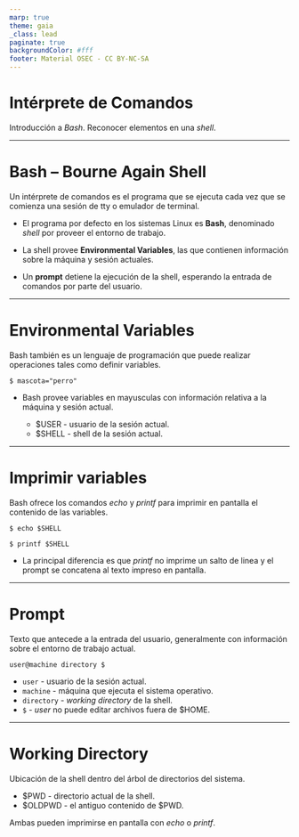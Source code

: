 ```yaml
---
marp: true
theme: gaia
_class: lead
paginate: true
backgroundColor: #fff
footer: Material OSEC - CC BY-NC-SA
---
```


# **Intérprete de Comandos**

Introducción a *Bash*.
Reconocer elementos en una *shell*.

---

# Bash &ndash; Bourne Again Shell

Un intérprete de comandos es el programa que se ejecuta cada vez que se comienza una sesión de tty o emulador de terminal.

* El programa por defecto en los sistemas Linux es **Bash**, denominado *shell* por proveer el entorno de trabajo.

* La shell provee **Environmental Variables**, las que contienen información sobre la máquina y sesión actuales.

* Un **prompt** detiene la ejecución de la shell, esperando la entrada de comandos por parte del usuario.

---

# Environmental Variables

Bash también es un lenguaje de programación que puede realizar operaciones tales como definir variables.

```
$ mascota="perro"
```

* Bash provee variables en mayusculas con información relativa a la máquina y sesión actual.

  * $USER - usuario de la sesión actual.
  * $SHELL - shell de la sesión actual.

---

# Imprimir variables

Bash ofrece los comandos *echo* y *printf* para imprimir en pantalla el contenido de las variables.

```
$ echo $SHELL
```

```
$ printf $SHELL
```

* La principal diferencia es que *printf* no imprime un salto de linea y el prompt se concatena al texto impreso en pantalla.

---

# Prompt

Texto que antecede a la entrada del usuario, generalmente con información sobre el entorno de trabajo actual.

```
user@machine directory $
```

* `user` - usuario de la sesión actual.
* `machine` - máquina que ejecuta el sistema operativo.
* `directory` - *working directory* de la shell.
* `$` - *user* no puede editar archivos fuera de $HOME.

---

# Working Directory

Ubicación de la shell dentro del árbol de directorios del sistema.

* $PWD -  directorio actual de la shell.
* $OLDPWD - el antiguo contenido de $PWD.

Ambas pueden imprimirse en pantalla con *echo* o *printf*.

